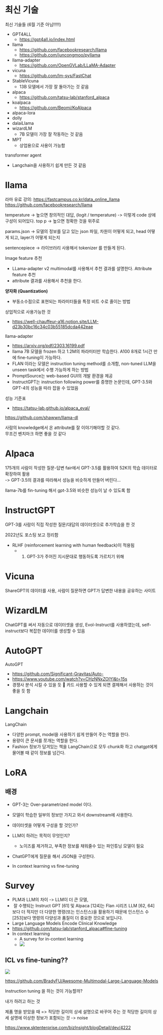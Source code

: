 
# 최신 기술
최신 기술들  (6월 기준 아님!!!!!)     
- GPT4ALL
	- https://gpt4all.io/index.html
- llama
	- https://github.com/facebookresearch/llama
	- https://github.com/juncongmoo/pyllama
- llama-adapter
	- https://github.com/OpenGVLab/LLaMA-Adapter
- vicuna
	- https://github.com/lm-sys/FastChat
- StableVicuna
	- 13B 모델에서 가장 잘 돌아가는 것 같음
- alpaca
	- https://github.com/tatsu-lab/stanford_alpaca
- koalpaca
	- https://github.com/Beomi/KoAlpaca
- alpaca-lora
- dolly
- dalaiLlama
- wizardLM
	- 7B 모델이 가장 잘 작동하는 것 같음
- MPT
	- 상업용으로 사용이 가능함

transformer agent
- Langchain을 사용하기 쉽게 만든 것 같음


# llama

라마 유료 강의: https://fastcampus.co.kr/data_online_llama
https://github.com/facebookresearch/llama

temperature -> 높으면 창의적인 대답, (logit / temperature) -> 이렇게 code 상에 구성이 되어있다. 
top p -> 높으면 정확한 것을 위주로

params.json -> 모델의 정보를 담고 있는 json 파일, 차원이 어떻게 되고, head 어떻게 되고, layer가 어떻게 되는지 

sentencepiece -> 라이브러리 사용해서 tokenizer 를 만들게 된다.


Image feature 추천
- LLama-adapter v2 multimodal를 사용해서 추천 결과를 설명한다.
Attribute feature 추천
- attribute 결과를 사용해서 추천을 한다. 

**양자화 (Quantization)**
- 부동소수점으로 표현되는 파라미터들을 특정 비트 수로 줄이는 방법

상업적으로 사용가능한 것
- https://well-chauffeur-a16.notion.site/LLM-d23b30bc16c34c03b55185dcda442eae

llama-adapter
- https://arxiv.org/pdf/2303.16199.pdf
- llama 7B 모델을 frozen 하고 1.2M의 파라미터만 학습한다. A100 8개로 1시간 만에 fine-tuning이 가능하다. 
- FLAN 이라는 모델은 instruction tuning method를 소개함, non-tuned LLM을 unseen task에서 수행 가능하게 하는 방법
- PromptSource는 web-based GUI의 개발 환경을 제공
- InstructGPT는 instruction following power를 증명한 논문인데, GPT-3.5와 GPT-4의 성능을 따라 잡을 수 있었음 

성능 기준표
- https://tatsu-lab.github.io/alpaca_eval/


https://github.com/shawwn/llama-dl

사람의 knowledge에서 온 attribute를 잘 이야기해야할 것 같다.    
무조건 벤치마크 하면 좋을 것 같다       

# Alpaca

175개의 사람이 작성한 질문-답변 fair에서 GPT-3.5를 활용하여 52K의 학습 데이터로 확장하여 활용   
-> GPT-3.5의 결과를 따라해서 성능을 비슷하게 만들어 버린다...    

llama-7b를 fin-tuning 해서 gpt-3.5와 비슷한 성능이 날 수 있도록 함    

# InstructGPT

GPT-3를 사람이 직접 작성한 질문/대답의 데이터셋으로 추가학습을 한 것     

2022년도 포스팅 보고 정리함    
- RLHF (reinforcement learning with human feedback)이 적용됨
	- 1. GPT-3가 주어진 지시문대로 행동하도록 가르치기 위해


# Vicuna

ShareGPT의 데이터를 사용, 사람이 질문하면 GPT가 답변한 내용을 공유하는 사이트


# WizardLM

ChatGPT를 써서 자동으로 데이터셋을 생성, Evol-Instruct를 사용하였는데, self-instruct보다 복잡한 데이터를 생성할 수 있음

# AutoGPT

AutoGPT
- https://github.com/Significant-Gravitas/Auto-
- https://www.youtube.com/watch?v=CHzNNxZOIYI&t=15s
- 경쟁사 분석 시킬 수 있을 듯

카드 사용할 수 있게 되면 결제해서 사용하는 것이 좋을 듯 함


# Langchain

LangChain
- 다양한 prompt, model을 사용하기 쉽게 만들어 주는 역할을 한다. 
- 용량이 큰 문서를 쪼개는 역할을 한다. 
- Fashion 정보가 담겨있는 책을 LangChain으로 모두 chunk화 하고 chatgpt에게 물어볼 때 같이 정보를 넘긴다. 


# LoRA
## 배경
- GPT-3는 Over-parametrized model 이다.
- 모델이 학습한 일부의 정보만 가지고 와서 downstream에 사용한다.


- 데이터셋을 어떻게 구성을 할 것인가?
-  LLM이 하려는 목적이 무엇인지?
	- 노이즈를 제거하고, 부족한 정보를 채워줄수 있는 파인튜닝 모델이 필요
- ChatGPT에게 질문을 해서 JSON을 구성한다.
- In context learning vs fine-tuning


# Survey

- PLM과 LLM의 차이 -> LLM이 더 큰 모델,
-  잘 수행되는 Instruct GPT [61] 및 Alpaca [124]는 Flan 시리즈 LLM [62, 64]보다 더 적지만 더 다양한 명령(또는 인스턴스)을 활용하기 때문에 인스턴스 수 [253]보다 명령의 다양성과 품질이 더 중요한 것으로 보입니다.
- Large Language Models Encode Clinical Knowledge
- https://github.com/tatsu-lab/stanford_alpaca#fine-tuning
- In context learning
	- A survey for in-context learning
	- ![](https://i.imgur.com/hSQHvSz.png)
## ICL vs fine-tuning?? 

![](https://i.imgur.com/oy0wN8F.png)


https://github.com/BradyFU/Awesome-Multimodal-Large-Language-Models

Instruction tuning 을 하는 것이 가능할까?

내가 하려고 하는 것

제품 명을 받았을 때  => 적당한 길이의 상세 설명으로 바꾸어 주는 것
적당한 길이의 상세 설명에 이상한 정보가 포함되는 것 -> noise

https://www.sktenterprise.com/bizInsight/blogDetail/dev/4222